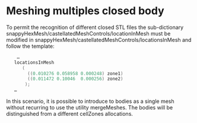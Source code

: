 # Meshing multiples closed body


To permit the recognition of different closed STL files the
sub-dictionary snappyHexMesh/castellatedMeshControls/locationInMesh must
be modified in snappyHexMesh/castellatedMeshControls/locationsInMesh and
follow the template:

```c++
    …
   locationsInMesh 
      (
        ((0.010276 0.058958 0.000248) zone1) 
  	    ((0.011472 0.10046  0.000256) zone2)
       );
   …
```

In this scenario, it is possible to introduce to bodies as a single mesh
without recurring to use the utility mergeMeshes. The bodies will be
distinguished from a different cellZones allocations.

